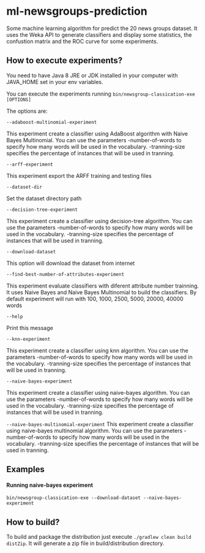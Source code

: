 # ml-newsgroups-prediction
Some machine learning algorithm for predict the 20 news groups dataset. It uses the Weka API to generate classifiers and display some statistics, the confustion matrix and the ROC curve for some experiments.

## How to execute experiments?

You need to have Java 8 JRE or JDK installed in your computer with JAVA_HOME set in your env variables.

You can execute the experiments running `bin/newsgroup-classication-exe [OPTIONS]`

The options are:

`--adaboost-multinomial-experiment`

This experiment create a classifier using AdaBoost algorithm with Naive Bayes Multinomial. You can use the parameters -number-of-words to specify how many words will be used in the vocabulary. -tranning-size specifies the percentage of  instances that will be used in tranning. 

`--arff-experiment`

This experiment export the ARFF training and testing files

`--dataset-dir`

Set the dataset directory path

`--decision-tree-experiment`

This experiment create a classifier using decision-tree algorithm. You can use the parameters -number-of-words to specify how many words will be used in the
vocabulary. -tranning-size specifies the percentage of instances that will be used in tranning.

`--download-dataset`

This option will download the dataset from internet

`--find-best-number-of-attributes-experiment`

This experiment evaluate classifiers with diferent attribute number trainning. It uses Naive Bayes and Naive Bayes Multinomial to build the classifiers. By
default experiment will run with 100, 1000, 2500, 5000, 20000, 40000 words

`--help`

Print this message

`--knn-experiment`

This experiment create a classifier using knn algorithm. You can use the parameters -number-of-words to specify how many words will be used in the vocabulary. -tranning-size specifies the percentage of instances that will be used in tranning.

`--naive-bayes-experiment`

This experiment create a classifier using naive-bayes algorithm. You can use the parameters -number-of-words to specify how many words will be used in the
vocabulary. -tranning-size specifies the percentage of instances that will be used in tranning.

`--naive-bayes-multinomial-experiment`
This experiment create a classifier using naive-bayes multinomial algorithm. You can use the parameters -number-of-words to specify how many words will be used in the vocabulary. -tranning-size specifies the percentage of instances that will be used in tranning.

## Examples

#### Running naive-bayes experiment
`bin/newsgroup-classication-exe --download-dataset --naive-bayes-experiment`

## How to build?

To build and package the distribution just execute `./gradlew clean build distZip`. It will generate a zip file in build/distribution directory. 
